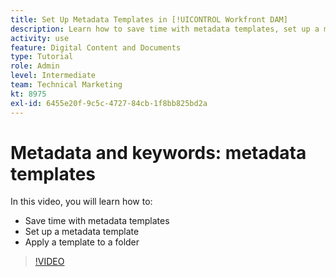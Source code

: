 ```yaml
---
title: Set Up Metadata Templates in [!UICONTROL Workfront DAM]
description: Learn how to save time with metadata templates, set up a metadata template, and apply a template to a folder in [!UICONTROL Workfront DAM].
activity: use
feature: Digital Content and Documents
type: Tutorial
role: Admin
level: Intermediate
team: Technical Marketing
kt: 8975
exl-id: 6455e20f-9c5c-4727-84cb-1f8bb825bd2a
---
```

# Metadata and keywords: metadata templates

In this video, you will learn how to:

* Save time with metadata templates
* Set up a metadata template
* Apply a template to a folder

>[!VIDEO](https://video.tv.adobe.com/v/335238/?quality=12)
